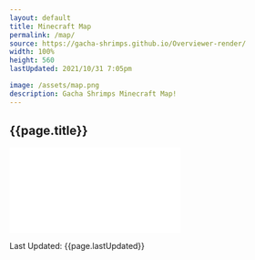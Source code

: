 ```yaml
---
layout: default
title: Minecraft Map
permalink: /map/
source: https://gacha-shrimps.github.io/Overviewer-render/
width: 100%
height: 560
lastUpdated: 2021/10/31 7:05pm

image: /assets/map.png
description: Gacha Shrimps Minecraft Map!
---
```


<div style="margin-left: auto; margin-right: auto; width:{{page.width}}px;">
    <h2>{{page.title}}</h2>
    <iframe class="htmlGame-iframe" src="{{page.source}}" name="{{page.title}}" width="{{page.width}}" height="{{page.height}}" frameborder="0" scrolling="no">
        <p>Your browser does not support iframes.</p>
    </iframe>
</div>

Last Updated: {{page.lastUpdated}}